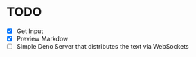 # TODO

- [x] Get Input
- [x] Preview Markdow
- [ ] Simple Deno Server that distributes the text via WebSockets
